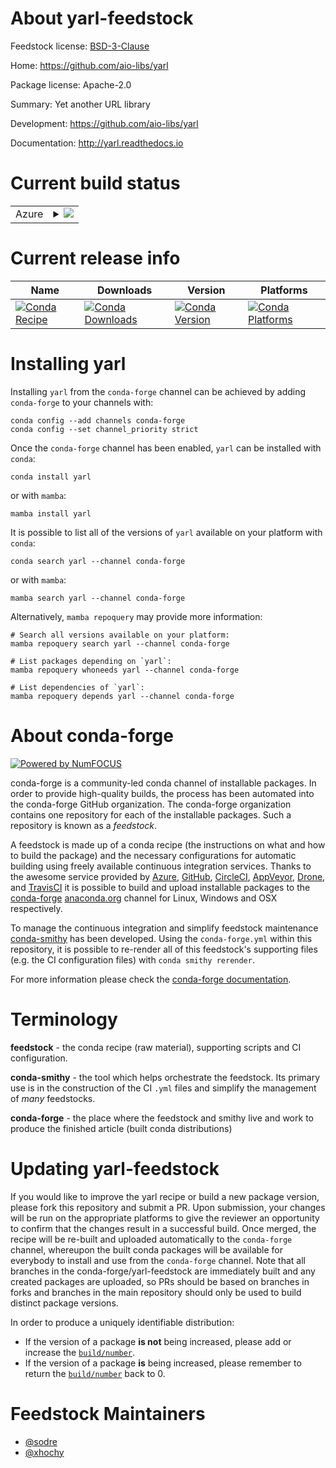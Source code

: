 About yarl-feedstock
====================

Feedstock license: [BSD-3-Clause](https://github.com/conda-forge/yarl-feedstock/blob/main/LICENSE.txt)

Home: https://github.com/aio-libs/yarl

Package license: Apache-2.0

Summary: Yet another URL library

Development: https://github.com/aio-libs/yarl

Documentation: http://yarl.readthedocs.io

Current build status
====================


<table>
    
  <tr>
    <td>Azure</td>
    <td>
      <details>
        <summary>
          <a href="https://dev.azure.com/conda-forge/feedstock-builds/_build/latest?definitionId=2237&branchName=main">
            <img src="https://dev.azure.com/conda-forge/feedstock-builds/_apis/build/status/yarl-feedstock?branchName=main">
          </a>
        </summary>
        <table>
          <thead><tr><th>Variant</th><th>Status</th></tr></thead>
          <tbody><tr>
              <td>linux_64_python3.10.____cpythonuse_noarchfalse</td>
              <td>
                <a href="https://dev.azure.com/conda-forge/feedstock-builds/_build/latest?definitionId=2237&branchName=main">
                  <img src="https://dev.azure.com/conda-forge/feedstock-builds/_apis/build/status/yarl-feedstock?branchName=main&jobName=linux&configuration=linux%20linux_64_python3.10.____cpythonuse_noarchfalse" alt="variant">
                </a>
              </td>
            </tr><tr>
              <td>linux_64_python3.10.____cpythonuse_noarchtrue</td>
              <td>
                <a href="https://dev.azure.com/conda-forge/feedstock-builds/_build/latest?definitionId=2237&branchName=main">
                  <img src="https://dev.azure.com/conda-forge/feedstock-builds/_apis/build/status/yarl-feedstock?branchName=main&jobName=linux&configuration=linux%20linux_64_python3.10.____cpythonuse_noarchtrue" alt="variant">
                </a>
              </td>
            </tr><tr>
              <td>linux_64_python3.11.____cpythonuse_noarchfalse</td>
              <td>
                <a href="https://dev.azure.com/conda-forge/feedstock-builds/_build/latest?definitionId=2237&branchName=main">
                  <img src="https://dev.azure.com/conda-forge/feedstock-builds/_apis/build/status/yarl-feedstock?branchName=main&jobName=linux&configuration=linux%20linux_64_python3.11.____cpythonuse_noarchfalse" alt="variant">
                </a>
              </td>
            </tr><tr>
              <td>linux_64_python3.11.____cpythonuse_noarchtrue</td>
              <td>
                <a href="https://dev.azure.com/conda-forge/feedstock-builds/_build/latest?definitionId=2237&branchName=main">
                  <img src="https://dev.azure.com/conda-forge/feedstock-builds/_apis/build/status/yarl-feedstock?branchName=main&jobName=linux&configuration=linux%20linux_64_python3.11.____cpythonuse_noarchtrue" alt="variant">
                </a>
              </td>
            </tr><tr>
              <td>linux_64_python3.12.____cpythonuse_noarchfalse</td>
              <td>
                <a href="https://dev.azure.com/conda-forge/feedstock-builds/_build/latest?definitionId=2237&branchName=main">
                  <img src="https://dev.azure.com/conda-forge/feedstock-builds/_apis/build/status/yarl-feedstock?branchName=main&jobName=linux&configuration=linux%20linux_64_python3.12.____cpythonuse_noarchfalse" alt="variant">
                </a>
              </td>
            </tr><tr>
              <td>linux_64_python3.12.____cpythonuse_noarchtrue</td>
              <td>
                <a href="https://dev.azure.com/conda-forge/feedstock-builds/_build/latest?definitionId=2237&branchName=main">
                  <img src="https://dev.azure.com/conda-forge/feedstock-builds/_apis/build/status/yarl-feedstock?branchName=main&jobName=linux&configuration=linux%20linux_64_python3.12.____cpythonuse_noarchtrue" alt="variant">
                </a>
              </td>
            </tr><tr>
              <td>linux_64_python3.13.____cp313use_noarchfalse</td>
              <td>
                <a href="https://dev.azure.com/conda-forge/feedstock-builds/_build/latest?definitionId=2237&branchName=main">
                  <img src="https://dev.azure.com/conda-forge/feedstock-builds/_apis/build/status/yarl-feedstock?branchName=main&jobName=linux&configuration=linux%20linux_64_python3.13.____cp313use_noarchfalse" alt="variant">
                </a>
              </td>
            </tr><tr>
              <td>linux_64_python3.13.____cp313use_noarchtrue</td>
              <td>
                <a href="https://dev.azure.com/conda-forge/feedstock-builds/_build/latest?definitionId=2237&branchName=main">
                  <img src="https://dev.azure.com/conda-forge/feedstock-builds/_apis/build/status/yarl-feedstock?branchName=main&jobName=linux&configuration=linux%20linux_64_python3.13.____cp313use_noarchtrue" alt="variant">
                </a>
              </td>
            </tr><tr>
              <td>linux_64_python3.9.____cpythonuse_noarchfalse</td>
              <td>
                <a href="https://dev.azure.com/conda-forge/feedstock-builds/_build/latest?definitionId=2237&branchName=main">
                  <img src="https://dev.azure.com/conda-forge/feedstock-builds/_apis/build/status/yarl-feedstock?branchName=main&jobName=linux&configuration=linux%20linux_64_python3.9.____cpythonuse_noarchfalse" alt="variant">
                </a>
              </td>
            </tr><tr>
              <td>linux_64_python3.9.____cpythonuse_noarchtrue</td>
              <td>
                <a href="https://dev.azure.com/conda-forge/feedstock-builds/_build/latest?definitionId=2237&branchName=main">
                  <img src="https://dev.azure.com/conda-forge/feedstock-builds/_apis/build/status/yarl-feedstock?branchName=main&jobName=linux&configuration=linux%20linux_64_python3.9.____cpythonuse_noarchtrue" alt="variant">
                </a>
              </td>
            </tr><tr>
              <td>linux_aarch64_python3.10.____cpython</td>
              <td>
                <a href="https://dev.azure.com/conda-forge/feedstock-builds/_build/latest?definitionId=2237&branchName=main">
                  <img src="https://dev.azure.com/conda-forge/feedstock-builds/_apis/build/status/yarl-feedstock?branchName=main&jobName=linux&configuration=linux%20linux_aarch64_python3.10.____cpython" alt="variant">
                </a>
              </td>
            </tr><tr>
              <td>linux_aarch64_python3.11.____cpython</td>
              <td>
                <a href="https://dev.azure.com/conda-forge/feedstock-builds/_build/latest?definitionId=2237&branchName=main">
                  <img src="https://dev.azure.com/conda-forge/feedstock-builds/_apis/build/status/yarl-feedstock?branchName=main&jobName=linux&configuration=linux%20linux_aarch64_python3.11.____cpython" alt="variant">
                </a>
              </td>
            </tr><tr>
              <td>linux_aarch64_python3.12.____cpython</td>
              <td>
                <a href="https://dev.azure.com/conda-forge/feedstock-builds/_build/latest?definitionId=2237&branchName=main">
                  <img src="https://dev.azure.com/conda-forge/feedstock-builds/_apis/build/status/yarl-feedstock?branchName=main&jobName=linux&configuration=linux%20linux_aarch64_python3.12.____cpython" alt="variant">
                </a>
              </td>
            </tr><tr>
              <td>linux_aarch64_python3.13.____cp313</td>
              <td>
                <a href="https://dev.azure.com/conda-forge/feedstock-builds/_build/latest?definitionId=2237&branchName=main">
                  <img src="https://dev.azure.com/conda-forge/feedstock-builds/_apis/build/status/yarl-feedstock?branchName=main&jobName=linux&configuration=linux%20linux_aarch64_python3.13.____cp313" alt="variant">
                </a>
              </td>
            </tr><tr>
              <td>linux_aarch64_python3.9.____cpython</td>
              <td>
                <a href="https://dev.azure.com/conda-forge/feedstock-builds/_build/latest?definitionId=2237&branchName=main">
                  <img src="https://dev.azure.com/conda-forge/feedstock-builds/_apis/build/status/yarl-feedstock?branchName=main&jobName=linux&configuration=linux%20linux_aarch64_python3.9.____cpython" alt="variant">
                </a>
              </td>
            </tr><tr>
              <td>linux_ppc64le_python3.10.____cpython</td>
              <td>
                <a href="https://dev.azure.com/conda-forge/feedstock-builds/_build/latest?definitionId=2237&branchName=main">
                  <img src="https://dev.azure.com/conda-forge/feedstock-builds/_apis/build/status/yarl-feedstock?branchName=main&jobName=linux&configuration=linux%20linux_ppc64le_python3.10.____cpython" alt="variant">
                </a>
              </td>
            </tr><tr>
              <td>linux_ppc64le_python3.11.____cpython</td>
              <td>
                <a href="https://dev.azure.com/conda-forge/feedstock-builds/_build/latest?definitionId=2237&branchName=main">
                  <img src="https://dev.azure.com/conda-forge/feedstock-builds/_apis/build/status/yarl-feedstock?branchName=main&jobName=linux&configuration=linux%20linux_ppc64le_python3.11.____cpython" alt="variant">
                </a>
              </td>
            </tr><tr>
              <td>linux_ppc64le_python3.12.____cpython</td>
              <td>
                <a href="https://dev.azure.com/conda-forge/feedstock-builds/_build/latest?definitionId=2237&branchName=main">
                  <img src="https://dev.azure.com/conda-forge/feedstock-builds/_apis/build/status/yarl-feedstock?branchName=main&jobName=linux&configuration=linux%20linux_ppc64le_python3.12.____cpython" alt="variant">
                </a>
              </td>
            </tr><tr>
              <td>linux_ppc64le_python3.13.____cp313</td>
              <td>
                <a href="https://dev.azure.com/conda-forge/feedstock-builds/_build/latest?definitionId=2237&branchName=main">
                  <img src="https://dev.azure.com/conda-forge/feedstock-builds/_apis/build/status/yarl-feedstock?branchName=main&jobName=linux&configuration=linux%20linux_ppc64le_python3.13.____cp313" alt="variant">
                </a>
              </td>
            </tr><tr>
              <td>linux_ppc64le_python3.9.____cpython</td>
              <td>
                <a href="https://dev.azure.com/conda-forge/feedstock-builds/_build/latest?definitionId=2237&branchName=main">
                  <img src="https://dev.azure.com/conda-forge/feedstock-builds/_apis/build/status/yarl-feedstock?branchName=main&jobName=linux&configuration=linux%20linux_ppc64le_python3.9.____cpython" alt="variant">
                </a>
              </td>
            </tr><tr>
              <td>osx_64_python3.10.____cpython</td>
              <td>
                <a href="https://dev.azure.com/conda-forge/feedstock-builds/_build/latest?definitionId=2237&branchName=main">
                  <img src="https://dev.azure.com/conda-forge/feedstock-builds/_apis/build/status/yarl-feedstock?branchName=main&jobName=osx&configuration=osx%20osx_64_python3.10.____cpython" alt="variant">
                </a>
              </td>
            </tr><tr>
              <td>osx_64_python3.11.____cpython</td>
              <td>
                <a href="https://dev.azure.com/conda-forge/feedstock-builds/_build/latest?definitionId=2237&branchName=main">
                  <img src="https://dev.azure.com/conda-forge/feedstock-builds/_apis/build/status/yarl-feedstock?branchName=main&jobName=osx&configuration=osx%20osx_64_python3.11.____cpython" alt="variant">
                </a>
              </td>
            </tr><tr>
              <td>osx_64_python3.12.____cpython</td>
              <td>
                <a href="https://dev.azure.com/conda-forge/feedstock-builds/_build/latest?definitionId=2237&branchName=main">
                  <img src="https://dev.azure.com/conda-forge/feedstock-builds/_apis/build/status/yarl-feedstock?branchName=main&jobName=osx&configuration=osx%20osx_64_python3.12.____cpython" alt="variant">
                </a>
              </td>
            </tr><tr>
              <td>osx_64_python3.13.____cp313</td>
              <td>
                <a href="https://dev.azure.com/conda-forge/feedstock-builds/_build/latest?definitionId=2237&branchName=main">
                  <img src="https://dev.azure.com/conda-forge/feedstock-builds/_apis/build/status/yarl-feedstock?branchName=main&jobName=osx&configuration=osx%20osx_64_python3.13.____cp313" alt="variant">
                </a>
              </td>
            </tr><tr>
              <td>osx_64_python3.9.____cpython</td>
              <td>
                <a href="https://dev.azure.com/conda-forge/feedstock-builds/_build/latest?definitionId=2237&branchName=main">
                  <img src="https://dev.azure.com/conda-forge/feedstock-builds/_apis/build/status/yarl-feedstock?branchName=main&jobName=osx&configuration=osx%20osx_64_python3.9.____cpython" alt="variant">
                </a>
              </td>
            </tr><tr>
              <td>osx_arm64_python3.10.____cpython</td>
              <td>
                <a href="https://dev.azure.com/conda-forge/feedstock-builds/_build/latest?definitionId=2237&branchName=main">
                  <img src="https://dev.azure.com/conda-forge/feedstock-builds/_apis/build/status/yarl-feedstock?branchName=main&jobName=osx&configuration=osx%20osx_arm64_python3.10.____cpython" alt="variant">
                </a>
              </td>
            </tr><tr>
              <td>osx_arm64_python3.11.____cpython</td>
              <td>
                <a href="https://dev.azure.com/conda-forge/feedstock-builds/_build/latest?definitionId=2237&branchName=main">
                  <img src="https://dev.azure.com/conda-forge/feedstock-builds/_apis/build/status/yarl-feedstock?branchName=main&jobName=osx&configuration=osx%20osx_arm64_python3.11.____cpython" alt="variant">
                </a>
              </td>
            </tr><tr>
              <td>osx_arm64_python3.12.____cpython</td>
              <td>
                <a href="https://dev.azure.com/conda-forge/feedstock-builds/_build/latest?definitionId=2237&branchName=main">
                  <img src="https://dev.azure.com/conda-forge/feedstock-builds/_apis/build/status/yarl-feedstock?branchName=main&jobName=osx&configuration=osx%20osx_arm64_python3.12.____cpython" alt="variant">
                </a>
              </td>
            </tr><tr>
              <td>osx_arm64_python3.13.____cp313</td>
              <td>
                <a href="https://dev.azure.com/conda-forge/feedstock-builds/_build/latest?definitionId=2237&branchName=main">
                  <img src="https://dev.azure.com/conda-forge/feedstock-builds/_apis/build/status/yarl-feedstock?branchName=main&jobName=osx&configuration=osx%20osx_arm64_python3.13.____cp313" alt="variant">
                </a>
              </td>
            </tr><tr>
              <td>osx_arm64_python3.9.____cpython</td>
              <td>
                <a href="https://dev.azure.com/conda-forge/feedstock-builds/_build/latest?definitionId=2237&branchName=main">
                  <img src="https://dev.azure.com/conda-forge/feedstock-builds/_apis/build/status/yarl-feedstock?branchName=main&jobName=osx&configuration=osx%20osx_arm64_python3.9.____cpython" alt="variant">
                </a>
              </td>
            </tr><tr>
              <td>win_64_python3.10.____cpython</td>
              <td>
                <a href="https://dev.azure.com/conda-forge/feedstock-builds/_build/latest?definitionId=2237&branchName=main">
                  <img src="https://dev.azure.com/conda-forge/feedstock-builds/_apis/build/status/yarl-feedstock?branchName=main&jobName=win&configuration=win%20win_64_python3.10.____cpython" alt="variant">
                </a>
              </td>
            </tr><tr>
              <td>win_64_python3.11.____cpython</td>
              <td>
                <a href="https://dev.azure.com/conda-forge/feedstock-builds/_build/latest?definitionId=2237&branchName=main">
                  <img src="https://dev.azure.com/conda-forge/feedstock-builds/_apis/build/status/yarl-feedstock?branchName=main&jobName=win&configuration=win%20win_64_python3.11.____cpython" alt="variant">
                </a>
              </td>
            </tr><tr>
              <td>win_64_python3.12.____cpython</td>
              <td>
                <a href="https://dev.azure.com/conda-forge/feedstock-builds/_build/latest?definitionId=2237&branchName=main">
                  <img src="https://dev.azure.com/conda-forge/feedstock-builds/_apis/build/status/yarl-feedstock?branchName=main&jobName=win&configuration=win%20win_64_python3.12.____cpython" alt="variant">
                </a>
              </td>
            </tr><tr>
              <td>win_64_python3.13.____cp313</td>
              <td>
                <a href="https://dev.azure.com/conda-forge/feedstock-builds/_build/latest?definitionId=2237&branchName=main">
                  <img src="https://dev.azure.com/conda-forge/feedstock-builds/_apis/build/status/yarl-feedstock?branchName=main&jobName=win&configuration=win%20win_64_python3.13.____cp313" alt="variant">
                </a>
              </td>
            </tr><tr>
              <td>win_64_python3.9.____cpython</td>
              <td>
                <a href="https://dev.azure.com/conda-forge/feedstock-builds/_build/latest?definitionId=2237&branchName=main">
                  <img src="https://dev.azure.com/conda-forge/feedstock-builds/_apis/build/status/yarl-feedstock?branchName=main&jobName=win&configuration=win%20win_64_python3.9.____cpython" alt="variant">
                </a>
              </td>
            </tr>
          </tbody>
        </table>
      </details>
    </td>
  </tr>
</table>

Current release info
====================

| Name | Downloads | Version | Platforms |
| --- | --- | --- | --- |
| [![Conda Recipe](https://img.shields.io/badge/recipe-yarl-green.svg)](https://anaconda.org/conda-forge/yarl) | [![Conda Downloads](https://img.shields.io/conda/dn/conda-forge/yarl.svg)](https://anaconda.org/conda-forge/yarl) | [![Conda Version](https://img.shields.io/conda/vn/conda-forge/yarl.svg)](https://anaconda.org/conda-forge/yarl) | [![Conda Platforms](https://img.shields.io/conda/pn/conda-forge/yarl.svg)](https://anaconda.org/conda-forge/yarl) |

Installing yarl
===============

Installing `yarl` from the `conda-forge` channel can be achieved by adding `conda-forge` to your channels with:

```
conda config --add channels conda-forge
conda config --set channel_priority strict
```

Once the `conda-forge` channel has been enabled, `yarl` can be installed with `conda`:

```
conda install yarl
```

or with `mamba`:

```
mamba install yarl
```

It is possible to list all of the versions of `yarl` available on your platform with `conda`:

```
conda search yarl --channel conda-forge
```

or with `mamba`:

```
mamba search yarl --channel conda-forge
```

Alternatively, `mamba repoquery` may provide more information:

```
# Search all versions available on your platform:
mamba repoquery search yarl --channel conda-forge

# List packages depending on `yarl`:
mamba repoquery whoneeds yarl --channel conda-forge

# List dependencies of `yarl`:
mamba repoquery depends yarl --channel conda-forge
```


About conda-forge
=================

[![Powered by
NumFOCUS](https://img.shields.io/badge/powered%20by-NumFOCUS-orange.svg?style=flat&colorA=E1523D&colorB=007D8A)](https://numfocus.org)

conda-forge is a community-led conda channel of installable packages.
In order to provide high-quality builds, the process has been automated into the
conda-forge GitHub organization. The conda-forge organization contains one repository
for each of the installable packages. Such a repository is known as a *feedstock*.

A feedstock is made up of a conda recipe (the instructions on what and how to build
the package) and the necessary configurations for automatic building using freely
available continuous integration services. Thanks to the awesome service provided by
[Azure](https://azure.microsoft.com/en-us/services/devops/), [GitHub](https://github.com/),
[CircleCI](https://circleci.com/), [AppVeyor](https://www.appveyor.com/),
[Drone](https://cloud.drone.io/welcome), and [TravisCI](https://travis-ci.com/)
it is possible to build and upload installable packages to the
[conda-forge](https://anaconda.org/conda-forge) [anaconda.org](https://anaconda.org/)
channel for Linux, Windows and OSX respectively.

To manage the continuous integration and simplify feedstock maintenance
[conda-smithy](https://github.com/conda-forge/conda-smithy) has been developed.
Using the ``conda-forge.yml`` within this repository, it is possible to re-render all of
this feedstock's supporting files (e.g. the CI configuration files) with ``conda smithy rerender``.

For more information please check the [conda-forge documentation](https://conda-forge.org/docs/).

Terminology
===========

**feedstock** - the conda recipe (raw material), supporting scripts and CI configuration.

**conda-smithy** - the tool which helps orchestrate the feedstock.
                   Its primary use is in the construction of the CI ``.yml`` files
                   and simplify the management of *many* feedstocks.

**conda-forge** - the place where the feedstock and smithy live and work to
                  produce the finished article (built conda distributions)


Updating yarl-feedstock
=======================

If you would like to improve the yarl recipe or build a new
package version, please fork this repository and submit a PR. Upon submission,
your changes will be run on the appropriate platforms to give the reviewer an
opportunity to confirm that the changes result in a successful build. Once
merged, the recipe will be re-built and uploaded automatically to the
`conda-forge` channel, whereupon the built conda packages will be available for
everybody to install and use from the `conda-forge` channel.
Note that all branches in the conda-forge/yarl-feedstock are
immediately built and any created packages are uploaded, so PRs should be based
on branches in forks and branches in the main repository should only be used to
build distinct package versions.

In order to produce a uniquely identifiable distribution:
 * If the version of a package **is not** being increased, please add or increase
   the [``build/number``](https://docs.conda.io/projects/conda-build/en/latest/resources/define-metadata.html#build-number-and-string).
 * If the version of a package **is** being increased, please remember to return
   the [``build/number``](https://docs.conda.io/projects/conda-build/en/latest/resources/define-metadata.html#build-number-and-string)
   back to 0.

Feedstock Maintainers
=====================

* [@sodre](https://github.com/sodre/)
* [@xhochy](https://github.com/xhochy/)


